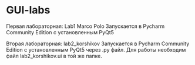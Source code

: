 # GUI-labs

Первая лабораторная: Lab1 Marco Polo Запускается в Pycharm Community Edition с установленным PyQt5

Вторая лабораторная: lab2_korshikov Запускается в Pycharm Community Edition  с установленным PyQt5 через .py файл. Для работы необходим файл lab2_korshikov.ui в той же папке.
